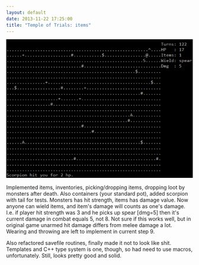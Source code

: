 ```yaml
---
layout: default
date: 2013-11-22 17:25:00
title: "Temple of Trials: items"
---
```

![tot-items](/images/tot-items.png)

Implemented items, inventories, picking/dropping items, dropping loot by monsters after death. Also containers (your standard pot), added scorpion with tail for tests. Monsters has hit strength, items has damage value. Now anyone can wield items, and item's damage will counts as one's damage. I.e. if player hit strength was 3 and he picks up spear [dmg=5] then it's current damage in combat equals 5, not 8. Not sure if this works well, but in original game unarmed hit damage differs from melee damage a lot. Wearing and throwing are left to implement in current step 9.  
  
Also refactored savefile routines, finally made it not to look like shit. Templates and C++ type system is one, though, so had need to use macros, unfortunately. Still, looks pretty good and solid.  
  


